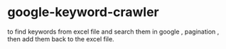 # google-keyword-crawler
to find keywords from excel file and search them in google , pagination , then add them back to the excel file.
